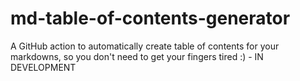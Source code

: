 # md-table-of-contents-generator
A GitHub action to automatically create table of contents for your markdowns, so you don't need to get your fingers tired :) - IN DEVELOPMENT

